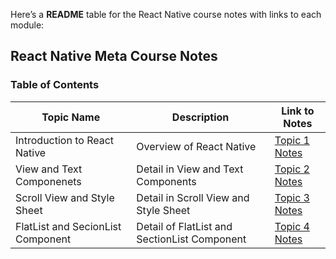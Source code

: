 Here’s a **README** table for the React Native course notes with links to each module:

## **React Native Meta Course Notes**
### Table of Contents

| Topic Name                  | Description                                | Link to Notes                                            |
| ---------------------------- | ------------------------------------------ | -------------------------------------------------------- |
| Introduction to React Native | Overview of React Native | [Topic 1 Notes](https://github.com/gagandeepsingh101/React-Native-Learning-Journey/blob/main/Notes/Introduction%20to%20React%20Native.md)
| View and Text Componenets | Detail in View and Text Components | [Topic 2 Notes](https://github.com/gagandeepsingh101/React-Native-Learning-Journey/blob/main/Notes/Text%20%20and%20View.md)
| Scroll View and Style Sheet | Detail in Scroll View and Style Sheet | [Topic 3 Notes](https://github.com/gagandeepsingh101/React-Native-Learning-Journey/blob/main/Notes/Scroll%20View%20and%20Style%20Sheet.md)
| FlatList and SecionList Component | Detail of FlatList and SectionList Component | [Topic 4 Notes](https://github.com/gagandeepsingh101/React-Native-Learning-Journey/blob/main/Notes/Flat%20List%20and%20Section%20List.md)
